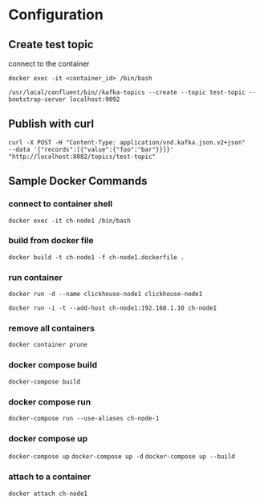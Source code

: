 # Configuration

## Create test topic 

connect to the container

`docker exec -it <container_id> /bin/bash`

`/usr/local/confluent/bin//kafka-topics --create --topic test-topic --bootstrap-server localhost:9092`

## Publish with curl

`curl -X POST -H "Content-Type: application/vnd.kafka.json.v2+json"       --data '{"records":[{"value":{"foo":"bar"}}]}' "http://localhost:8082/topics/test-topic"`

## Sample Docker Commands

### connect to container shell
`docker exec -it ch-node1 /bin/bash`

### build from docker file
`docker build -t ch-node1 -f ch-node1.dockerfile .`

### run container
`docker run -d --name clickhouse-node1 clickhouse-node1`

`docker run -i -t --add-host ch-node1:192.168.1.10 ch-node1 `

### remove all containers
`docker container prune`

### docker compose build
`docker-compose build`

### docker compose run
`docker-compose run --use-aliases ch-node-1`

### docker compose up
`docker-compose up`
`docker-compose up -d`
`docker-compose up --build`

### attach to a container 
`docker attach ch-node1`